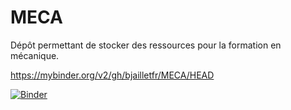 # MECA

Dépôt permettant de stocker des ressources pour la formation en mécanique.

https://mybinder.org/v2/gh/bjailletfr/MECA/HEAD

[![Binder](https://mybinder.org/badge_logo.svg)](https://mybinder.org/v2/gh/bjailletfr/MECA/HEAD)

